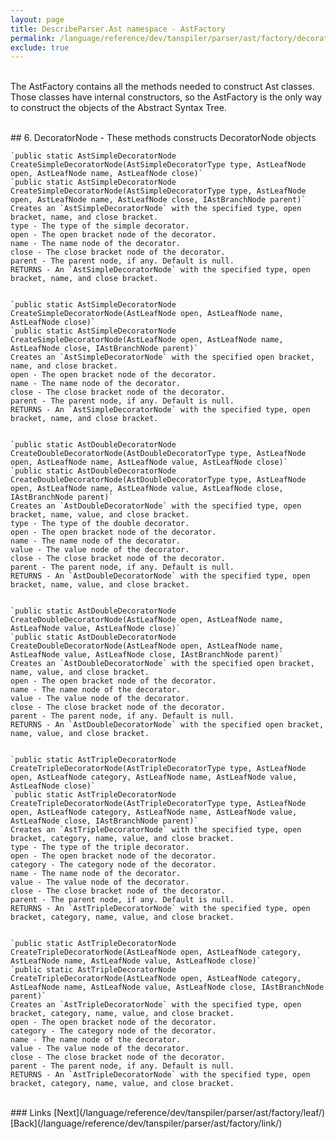 ```yaml
---
layout: page
title: DescribeParser.Ast namespace - AstFactory
permalink: /language/reference/dev/tanspiler/parser/ast/factory/decorator/
exclude: true
---
```

<br>The AstFactory contains all the methods needed to construct Ast classes. Those classes have internal constructors, so the AstFactory is the only way to construct the objects of the Abstract Syntax Tree.


<br>
## 6. DecoratorNode - These methods constructs DecoratorNode objects
	


	`public static AstSimpleDecoratorNode CreateSimpleDecoratorNode(AstSimpleDecoratorType type, AstLeafNode open, AstLeafNode name, AstLeafNode close)`
	`public static AstSimpleDecoratorNode CreateSimpleDecoratorNode(AstSimpleDecoratorType type, AstLeafNode open, AstLeafNode name, AstLeafNode close, IAstBranchNode parent)`
	Creates an `AstSimpleDecoratorNode` with the specified type, open bracket, name, and close bracket.
    type - The type of the simple decorator.
	open - The open bracket node of the decorator.
	name - The name node of the decorator.
	close - The close bracket node of the decorator.
	parent - The parent node, if any. Default is null.
	RETURNS - An `AstSimpleDecoratorNode` with the specified type, open bracket, name, and close bracket.


	`public static AstSimpleDecoratorNode CreateSimpleDecoratorNode(AstLeafNode open, AstLeafNode name, AstLeafNode close)`
	`public static AstSimpleDecoratorNode CreateSimpleDecoratorNode(AstLeafNode open, AstLeafNode name, AstLeafNode close, IAstBranchNode parent)`
	Creates an `AstSimpleDecoratorNode` with the specified open bracket, name, and close bracket.
	open - The open bracket node of the decorator.
	name - The name node of the decorator.
	close - The close bracket node of the decorator.
	parent - The parent node, if any. Default is null.
	RETURNS - An `AstSimpleDecoratorNode` with the specified type, open bracket, name, and close bracket.
        

	`public static AstDoubleDecoratorNode CreateDoubleDecoratorNode(AstDoubleDecoratorType type, AstLeafNode open, AstLeafNode name, AstLeafNode value, AstLeafNode close)`
	`public static AstDoubleDecoratorNode CreateDoubleDecoratorNode(AstDoubleDecoratorType type, AstLeafNode open, AstLeafNode name, AstLeafNode value, AstLeafNode close,  IAstBranchNode parent)`
	Creates an `AstDoubleDecoratorNode` with the specified type, open bracket, name, value, and close bracket.
	type - The type of the double decorator.
	open - The open bracket node of the decorator.
	name - The name node of the decorator.
	value - The value node of the decorator.
	close - The close bracket node of the decorator.
	parent - The parent node, if any. Default is null.
	RETURNS - An `AstDoubleDecoratorNode` with the specified type, open bracket, name, value, and close bracket.
	
	
	`public static AstDoubleDecoratorNode CreateDoubleDecoratorNode(AstLeafNode open, AstLeafNode name, AstLeafNode value, AstLeafNode close)`
	`public static AstDoubleDecoratorNode CreateDoubleDecoratorNode(AstLeafNode open, AstLeafNode name, AstLeafNode value, AstLeafNode close, IAstBranchNode parent)`
	Creates an `AstDoubleDecoratorNode` with the specified open bracket, name, value, and close bracket.
    open - The open bracket node of the decorator.
	name - The name node of the decorator.
	value - The value node of the decorator.
	close - The close bracket node of the decorator.
	parent - The parent node, if any. Default is null.
	RETURNS - An `AstDoubleDecoratorNode` with the specified open bracket, name, value, and close bracket.
	
	
	`public static AstTripleDecoratorNode CreateTripleDecoratorNode(AstTripleDecoratorType type, AstLeafNode open, AstLeafNode category, AstLeafNode name, AstLeafNode value, AstLeafNode close)`
	`public static AstTripleDecoratorNode CreateTripleDecoratorNode(AstTripleDecoratorType type, AstLeafNode open, AstLeafNode category, AstLeafNode name, AstLeafNode value, AstLeafNode close, IAstBranchNode parent)`
	Creates an `AstTripleDecoratorNode` with the specified type, open bracket, category, name, value, and close bracket.
    type - The type of the triple decorator.
	open - The open bracket node of the decorator.
	category - The category node of the decorator.
	name - The name node of the decorator.
	value - The value node of the decorator.
	close - The close bracket node of the decorator.
	parent - The parent node, if any. Default is null.
	RETURNS - An `AstTripleDecoratorNode` with the specified type, open bracket, category, name, value, and close bracket.


	`public static AstTripleDecoratorNode CreateTripleDecoratorNode(AstLeafNode open, AstLeafNode category, AstLeafNode name, AstLeafNode value, AstLeafNode close)`
	`public static AstTripleDecoratorNode CreateTripleDecoratorNode(AstLeafNode open, AstLeafNode category, AstLeafNode name, AstLeafNode value, AstLeafNode close, IAstBranchNode parent)`
	Creates an `AstTripleDecoratorNode` with the specified type, open bracket, category, name, value, and close bracket.
    open - The open bracket node of the decorator.
	category - The category node of the decorator.
	name - The name node of the decorator.
	value - The value node of the decorator.
	close - The close bracket node of the decorator.
	parent - The parent node, if any. Default is null.
	RETURNS - An `AstTripleDecoratorNode` with the specified type, open bracket, category, name, value, and close bracket.


<br>
### Links
[Next](/language/reference/dev/tanspiler/parser/ast/factory/leaf/)<br>
[Back](/language/reference/dev/tanspiler/parser/ast/factory/link/)